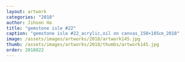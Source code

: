 ```yaml
---
layout: artwork
categories: "2018"
author: Jihoon Ha
title: "gemstone isle #22"
caption: "gemstone isle #22_acrylic,oil on canvas_150×105㎝_2018"
image: /assets/images/artworks/2018/artwork145.jpg
thumb: /assets/images/artworks/2018/thumbs/artwork145.jpg
order: 2018022
---
```

